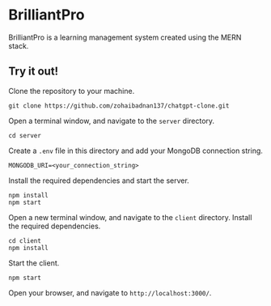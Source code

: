 # BrilliantPro
BrilliantPro is a learning management system created using the MERN stack.

## Try it out!
Clone the repository to your machine. 
```
git clone https://github.com/zohaibadnan137/chatgpt-clone.git
```
Open a terminal window, and navigate to the ```server``` directory.
```
cd server
```
Create a ```.env``` file in this directory and add your MongoDB connection string.
```
MONGODB_URI=<your_connection_string>
```
Install the required dependencies and start the server.
```
npm install
npm start
```
Open a new terminal window, and navigate to the ```client``` directory. Install the required dependencies.
```
cd client
npm install
```
Start the client.
```
npm start
```
Open your browser, and navigate to ```http://localhost:3000/```.
